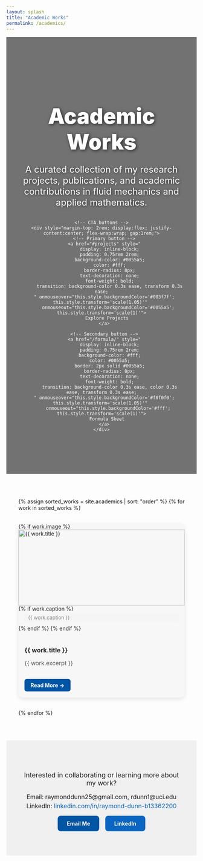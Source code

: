 ```yaml
---
layout: splash
title: "Academic Works"
permalink: /academics/
---
```


<!-- Hero Section -->
<div class="hero" style="
    position: relative;
    text-align: center;
    padding: 6rem 2rem;
    color: #fff;
    background: url('/images/fluidheader.jpg') no-repeat center center;
    background-size: cover;
">
  <!-- Stronger overlay for better readability -->
  <div style="
      position: absolute;
      top: 0;
      left: 0;
      width: 100%;
      height: 100%;
      background-color: rgba(0, 0, 0, 0.55); /* increased from 0.35 to 0.55 */
      z-index: 1;
  "></div>

  <!-- Hero content -->
  <div style="position: relative; z-index: 2; max-width: 800px; margin: 0 auto;">
    <h1 style="
        font-size: 3.5rem; 
        margin-bottom: 1rem; 
        font-weight: 900; 
        text-shadow: 2px 2px 8px rgba(0,0,0,0.7);
    ">
      Academic Works
    </h1>
    <p style="
        font-size: 1.5rem; 
        margin-bottom: 2rem; 
        text-shadow: 1px 1px 6px rgba(0,0,0,0.6);
    ">
      A curated collection of my research projects, publications, and academic contributions in fluid mechanics and applied mathematics.
    </p>

    <!-- CTA buttons -->
    <div style="margin-top: 2rem; display:flex; justify-content:center; flex-wrap:wrap; gap:1rem;">
      <!-- Primary button -->
      <a href="#projects" style="
          display: inline-block;
          padding: 0.75rem 2rem;
          background-color: #0055a5;
          color: #fff;
          border-radius: 8px;
          text-decoration: none;
          font-weight: bold;
          transition: background-color 0.3s ease, transform 0.3s ease;
      " onmouseover="this.style.backgroundColor='#003f7f'; this.style.transform='scale(1.05)'" 
         onmouseout="this.style.backgroundColor='#0055a5'; this.style.transform='scale(1)'">
        Explore Projects
      </a>

      <!-- Secondary button -->
      <a href="/formula/" style="
          display: inline-block;
          padding: 0.75rem 2rem;
          background-color: #fff;
          color: #0055a5;
          border: 2px solid #0055a5;
          border-radius: 8px;
          text-decoration: none;
          font-weight: bold;
          transition: background-color 0.3s ease, color 0.3s ease, transform 0.3s ease;
      " onmouseover="this.style.backgroundColor='#f0f0f0'; this.style.transform='scale(1.05)'" 
         onmouseout="this.style.backgroundColor='#fff'; this.style.transform='scale(1)'">
        Formula Sheet
      </a>
    </div>
  </div>
</div>

<section id="projects" style="display:grid; grid-template-columns:repeat(auto-fit, minmax(300px, 1fr)); gap:2rem; padding:4rem 2rem;">
  {% assign sorted_works = site.academics | sort: "order" %}
  {% for work in sorted_works %}
  <div class="project-card" style="background:#f7f7f7; border-radius:12px; overflow:hidden; box-shadow:0 4px 12px rgba(0,0,0,0.1); transition:transform 0.25s, box-shadow 0.25s;">
    {% if work.image %}
    <a href="{{ work.url }}">
      <img src="{{ work.image }}" alt="{{ work.title }}" style="width:100%; height:200px; object-fit:cover;">
    </a>
    {% if work.caption %}
    <div class="project-caption">
      {{ work.caption }}
    </div>
    {% endif %}
    {% endif %}
    <div style="padding:1rem;">
      <h3 style="margin-bottom:0.5rem;">
        <a href="{{ work.url }}" style="text-decoration:none; color:#222;">{{ work.title }}</a>
      </h3>
      <p style="font-size:0.95rem; color:#555;">{{ work.excerpt }}</p>
      <a href="{{ work.url }}" class="read-more-btn" style="
          display:inline-block;
          margin-top:1rem;
          padding:0.5rem 1rem;
          background:#0055a5;
          color:#fff;
          border-radius:6px;
          text-decoration:none;
          font-weight:bold;
          transition: background 0.25s ease, transform 0.25s ease;
      " 
      onmouseover="this.style.backgroundColor='#003f7d'; this.style.transform='scale(1.05)'" 
      onmouseout="this.style.backgroundColor='#0055a5'; this.style.transform='scale(1)'">
        Read More →
      </a>
    </div>
  </div>
  {% endfor %}
</section>

<style>
  /* Card hover effect */
  .project-card:hover {
    transform: translateY(-6px);
    box-shadow: 0 8px 20px rgba(0, 0, 0, 0.15);
  }

  /* Button hover effect */
  .read-more-btn:hover {
    background: #003f7d; /* darker shade */
  }

  /* Subtle, inconspicuous caption styling */
  .project-caption {
    font-size: 0.82rem;
    color: #888;
    background: #f5f5f5;
    margin: 0.3rem 1rem 0.5rem 1rem;
    padding: 0.18rem 0.6rem;
    border-radius: 4px;
    text-align: left;
    font-style: normal;
    letter-spacing: 0;
    box-shadow: none;
    border: none;
    line-height: 1.3;
  }
</style>

<!-- Footer CTA -->
<div style="text-align:center; padding:4rem 2rem; background:#f0f0f0;">
  <p style="font-size:1.1rem; margin-bottom:1rem;">Interested in collaborating or learning more about my work?</p>
  
  <!-- Contact info -->
  <p style="font-size:1rem; margin:0.25rem 0;">Email: raymonddunn25@gmail.com,  rdunn1@uci.edu </p>
  <p style="font-size:1rem; margin:0.25rem 0;">LinkedIn: <a href="https://www.linkedin.com/in/raymond-dunn-b13362200" target="_blank" style="color:#0a66c2; text-decoration:none;">linkedin.com/in/raymond-dunn-b13362200</a></p>
  
  <!-- Optional button links -->
  <div style="display:flex; justify-content:center; gap:1rem; flex-wrap:wrap; margin-top:1rem;">
    <a href="mailto:raymonddunn25@gmail.com" style="
        padding:0.75rem 1.5rem;
        background-color:#0055a5;
        color:#fff;
        border-radius:8px;
        text-decoration:none;
        font-weight:bold;
        transition: background-color 0.3s ease, transform 0.3s ease;
    " 
    onmouseover="this.style.backgroundColor='#003f7f'; this.style.transform='scale(1.05)'" 
    onmouseout="this.style.backgroundColor='#0055a5'; this.style.transform='scale(1)'">
      Email Me
    </a>
    <a href="https://www.linkedin.com/in/raymond-dunn-b13362200" target="_blank" style="
        padding:0.75rem 1.5rem;
        background-color:#0a66c2;
        color:#fff;
        border-radius:8px;
        text-decoration:none;
        font-weight:bold;
        transition: background-color 0.3s ease, transform 0.3s ease;
    " 
    onmouseover="this.style.backgroundColor='#005582'; this.style.transform='scale(1.05)'" 
    onmouseout="this.style.backgroundColor='#0a66c2'; this.style.transform='scale(1)'">
      LinkedIn
    </a>
  </div>
</div>

<style>
.project-card:hover {
  transform: translateY(-5px);
  box-shadow: 0 8px 20px rgba(0,0,0,0.15);
}
</style>
